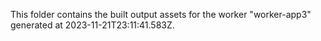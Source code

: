 This folder contains the built output assets for the worker "worker-app3" generated at 2023-11-21T23:11:41.583Z.